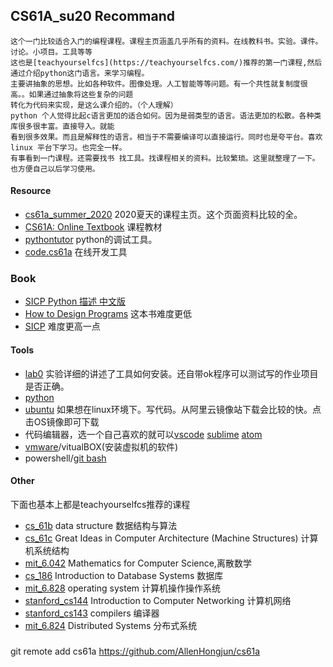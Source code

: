 ## CS61A_su20 Recommand
    这个一门比较适合入门的编程课程。课程主页涵盖几乎所有的资料。在线教科书。实验。课件。讨论。小项目。工具等等
	这也是[teachyourselfcs](https://teachyourselfcs.com/)推荐的第一门课程,然后通过介绍python这门语言。来学习编程。
	主要讲抽象的思想。比如各种软件。图像处理。人工智能等等问题。有一个共性就复制度很高。。如果通过抽象将这些复杂的问题
	转化为代码来实现，是这么课介绍的。（个人理解）
	python 个人觉得比起c语言更加的适合如何。因为是弱类型的语言。语法更加的松散。各种类库很多很丰富。直接导入。就能
	看到很多效果。而且是解释性的语言。相当于不需要编译可以直接运行。同时也是夸平台。喜欢linux 平台下学习。也完全一样。
	有事看到一门课程。还需要找书 找工具。找课程相关的资料。比较繁琐。这里就整理了一下。也方便自己以后学习使用。


#### Resource
- [cs61a_summer_2020](https://cs61a.org/) 2020夏天的课程主页。这个页面资料比较的全。
- [CS61A: Online Textbook](https://www-inst.eecs.berkeley.edu//~cs61a/sp12/book/) 课程教材
- [pythontutor](http://pythontutor.com/composingprograms.html#mode=edit) python的调试工具。
- [code.cs61a](https://code.cs61a.org/) 在线开发工具

### Book
- [SICP Python 描述 中文版](https://wizardforcel.gitbooks.io/sicp-py/content/)
- [How to Design Programs](https://htdp.org/) 这本书难度更低
- [SICP](https://mitpress.mit.edu/sites/default/files/sicp/full-text/book/book.html) 难度更高一点

#### Tools
- [lab0](https://inst.eecs.berkeley.edu/~cs61a/su20/lab/lab00/) 实验详细的讲述了工具如何安装。还自带ok程序可以测试写的作业项目是否正确。
- [python](https://www.python.org/)
- [ubuntu](https://developer.aliyun.com/mirror/?spm=a2c6h.13651104.0.d1002.61d194ddspvx2t) 如果想在linux环境下。写代码。从阿里云镜像站下载会比较的快。点击OS镜像即可下载
- 代码编辑器，选一个自己喜欢的就可以[vscode](https://code.visualstudio.com/)  [sublime](https://www.sublimetext.com/)  [atom](https://atom.io/)
- [vmware](https://www.vmware.com/asean.html)/vitualBOX(安装虚拟机的软件)
- powershell/[git bash](https://git-scm.com/downloads)

#### Other 
  下面也基本上都是teachyourselfcs推荐的课程

- [cs_61b](https://sp19.datastructur.es/)  data structure 数据结构与算法
- [cs_61c](https://cs61c.org/su20/)  Great Ideas in Computer Architecture (Machine Structures) 计算机系统结构
- [mit_6.042](https://ocw.mit.edu/courses/electrical-engineering-and-computer-science/6-042j-mathematics-for-computer-science-spring-2015/)  Mathematics for Computer Science,离散数学
- [cs_186](https://cs186berkeley.net/)  Introduction to Database Systems 数据库
- [mit_6.828](https://pdos.csail.mit.edu/6.828/2019/schedule.html)  operating system 计算机操作操作系统
- [stanford_cs144](https://cs144.github.io/)  Introduction to Computer Networking 计算机网络
- [stanford_cs143](http://web.stanford.edu/class/cs143/)  compilers 编译器
- [mit_6.824](https://pdos.csail.mit.edu/6.824/)  Distributed Systems 分布式系统


###
git remote add cs61a  https://github.com/AllenHongjun/cs61a


